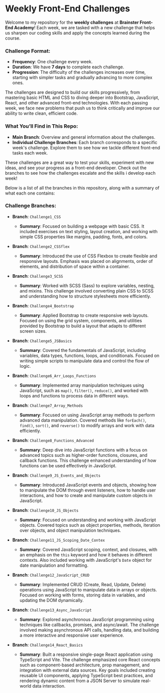 # Weekly Front-End Challenges

Welcome to my repository for the **weekly challenges** at **Brainster Front-End Academy**! Each week, we are tasked with a new challenge that helps us sharpen our coding skills and apply the concepts learned during the course.

### Challenge Format:

- **Frequency**: One challenge every week.
- **Duration**: We have **7 days** to complete each challenge.
- **Progression**: The difficulty of the challenges increases over time, starting with simpler tasks and gradually advancing to more complex ones.

The challenges are designed to build our skills progressively, from mastering basic HTML and CSS to diving deeper into Bootstrap, JavaScript, React, and other advanced front-end technologies. With each passing week, we face new problems that push us to think critically and improve our ability to write clean, efficient code.

### What You’ll Find in This Repo:

- **Main Branch**: Overview and general information about the challenges.
- **Individual Challenge Branches**: Each branch corresponds to a specific week's challenge. Explore them to see how we tackle different front-end tasks each week.

These challenges are a great way to test your skills, experiment with new ideas, and see your progress as a front-end developer. Check out the branches to see how the challenges escalate and the skills i develop each week!

Below is a list of all the branches in this repository, along with a summary of what each one contains:

### Challenge Branches:

- **Branch**: `Challenge1_CSS`

  - **Summary**: Focused on building a webpage with basic CSS. It included exercises on text styling, layout creation, and working with simple CSS properties like margins, padding, fonts, and colors.

- **Branch**: `Challenge2_CSSflex`

  - **Summary**: Introduced the use of CSS Flexbox to create flexible and responsive layouts. Emphasis was placed on alignments, order of elements, and distribution of space within a container.

- **Branch**: `Challenge3_SCSS`

  - **Summary**: Worked with SCSS (Sass) to explore variables, nesting, and mixins. This challenge involved converting plain CSS to SCSS and understanding how to structure stylesheets more efficiently.

- **Branch**: `Challenge4_Bootstrap`

  - **Summary**: Applied Bootstrap to create responsive web layouts. Focused on using the grid system, components, and utilities provided by Bootstrap to build a layout that adapts to different screen sizes.

- **Branch**: `Challenge5_JSBasics`

  - **Summary**: Covered the fundamentals of JavaScript, including variables, data types, functions, loops, and conditionals. Focused on writing simple scripts to manipulate data and control the flow of logic.

- **Branch**: `Challenge6_Arr_Loops_Functions`

  - **Summary**: Implemented array manipulation techniques using JavaScript, such as `map()`, `filter()`, `reduce()`, and worked with loops and functions to process data in different ways.

- **Branch**: `Challenge7_Array_Methods`

  - **Summary**: Focused on using JavaScript array methods to perform advanced data manipulation. Covered methods like `forEach()`, `find()`, `sort()`, and `reverse()` to modify arrays and work with data efficiently.

- **Branch**: `Challenge8_Functions_Advanced`

  - **Summary**: Deep dive into JavaScript functions with a focus on advanced topics such as higher-order functions, closures, and callback functions. This challenge enhanced understanding of how functions can be used effectively in JavaScript.

- **Branch**: `Challenge9_JS_Events_and_Objects`

  - **Summary**: Introduced JavaScript events and objects, showing how to manipulate the DOM through event listeners, how to handle user interactions, and how to create and manipulate custom objects in JavaScript.

- **Branch**: `Challenge10_JS_Objects`

  - **Summary**: Focused on understanding and working with JavaScript objects. Covered topics such as object properties, methods, iteration over objects, and object manipulation techniques.

- **Branch**: `Challenge11_JS_Scoping_Date_Contex`

  - **Summary**: Covered JavaScript scoping, context, and closures, with an emphasis on the `this` keyword and how it behaves in different contexts. Also included working with JavaScript's `Date` object for date manipulation and formatting.

- **Branch**: `Challenge12_JavaScript_CRUD`

  - **Summary**: Implemented CRUD (Create, Read, Update, Delete) operations using JavaScript to manipulate data in arrays or objects. Focused on working with forms, storing data in variables, and updating the DOM dynamically.

- **Branch**: `Challenge13_Async_JavaScript`

  - **Summary**: Explored asynchronous JavaScript programming using techniques like callbacks, promises, and async/await. The challenge involved making asynchronous API calls, handling data, and building a more interactive and responsive user experience.

- **Branch**: `Challenge14_React_Basics`

  - **Summary**: Built a responsive single-page React application using TypeScript and Vite. The challenge emphasized core React concepts such as component-based architecture, prop management, and integration with external data sources. Key goals included creating reusable UI components, applying TypeScript best practices, and rendering dynamic content from a JSON Server to simulate real-world data interaction.
